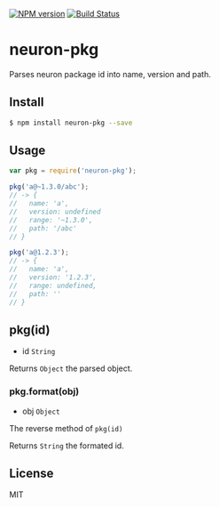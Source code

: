 [![NPM version](https://badge.fury.io/js/neuron-pkg.svg)](http://badge.fury.io/js/neuron-pkg)
[![Build Status](https://travis-ci.org/kaelzhang/neuron-pkg.svg?branch=master)](https://travis-ci.org/kaelzhang/neuron-pkg)

# neuron-pkg

Parses neuron package id into name, version and path.

## Install

```bash
$ npm install neuron-pkg --save
```

## Usage

```js
var pkg = require('neuron-pkg');

pkg('a@~1.3.0/abc');
// -> {
//   name: 'a',
//   version: undefined
//   range: '~1.3.0',
//   path: '/abc'
// }

pkg('a@1.2.3');
// -> {
//   name: 'a',
//   version: '1.2.3',
//   range: undefined,
//   path: ''
// }
```

## pkg(id)

- id `String`

Returns `Object` the parsed object.

### pkg.format(obj)

- obj `Object`

The reverse method of `pkg(id)`

Returns `String` the formated id.

## License

MIT